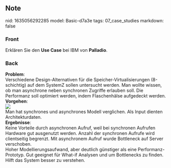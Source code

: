 ## Note
nid: 1635056292285
model: Basic-d7a3e
tags: 07_case_studies
markdown: false

### Front
Erklären Sie den <b>Use Case</b> bei IBM von <b>Palladio</b>.

### Back
<div>
  <b>Problem</b>:
</div>
<div>
  Verschiedene Design-Alternativen für die
  Speicher-Virtualisierungen (8-schichtig) auf dem SystemZ sollen
  untersucht werden. Man wollte wissen, ob man asynchrone neben
  synchronen Zugriffe erlauben soll. Die Performanz soll optimiert
  werden, indem Flaschenhälse aufgedeckt werden.
</div>
<div>
  <b>Vorgehen</b>:
</div>
<div><img src=
paste-5b1698a19bce2ccff61866b0d305ae99fa3170d8.jpg></div>
<div>
  Man hat synchrones und asynchrones Modell verglichen. Als Input
  dienten Architekturdaten.
</div>
<div>
  <b>Ergebnisse</b>:
</div>
<div>
  Keine Vorteile durch asynchronen Aufruf, weil bei synchronen
  Aufrufen Hardware gut ausgenutzt werden. Anzahl der synchronen
  Aufrufe wird clientseitig begrenzt. Mit asynchronem Aufruf wurde
  Bottleneck auf Server verschoben.
</div>
<div>
  Hoher Modellierungsaufwand, aber deutlich günstiger als eine
  Performanz-Prototyp. Gut geeignet für What-if Analysen und um
  Bottlenecks zu finden. Hilft das System besser zu verstehen.
</div>
